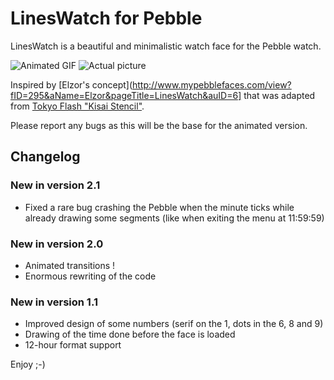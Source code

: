 # LinesWatch for Pebble
LinesWatch is a beautiful and minimalistic watch face for the Pebble watch.

![Animated GIF](http://www.mypebblefaces.com/files/5313/6622/3207/Lines3.gif)   ![Actual picture](http://i.imgur.com/vGckS3M.jpg)

Inspired by [Elzor's concept](http://www.mypebblefaces.com/view?fID=295&aName=Elzor&pageTitle=LinesWatch&auID=6] that was adapted from [Tokyo Flash "Kisai Stencil"](http://www.tokyoflash.com/fr/watches/kisai/stencil/).

Please report any bugs as this will be the base for the animated version.

## Changelog

### New in version 2.1
* Fixed a rare bug crashing the Pebble when the minute ticks while already drawing some segments (like when exiting the menu at 11:59:59)

### New in version 2.0
* Animated transitions !
* Enormous rewriting of the code

### New in version 1.1
* Improved design of some numbers (serif on the 1, dots in the 6, 8 and 9)
* Drawing of the time done before the face is loaded
* 12-hour format support

Enjoy ;-)
